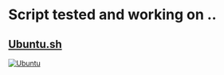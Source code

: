# Script tested and working on ..

## [Ubuntu.sh](./Ubuntu.sh)
[![Ubuntu](https://img.shields.io/badge/Ubuntu-24.04-E95420?style=for-the-badge&logo=ubuntu&logoColor=white&labelColor=333333)](Linux/Ubuntu/24.04)
